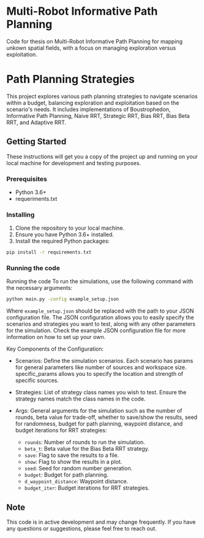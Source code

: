 # Multi-Robot Informative Path Planning
 Code for thesis on Multi-Robot Informative Path Planning for mapping unkown spatial fields, with a focus on managing exploration versus exploitation.


# Path Planning Strategies

This project explores various path planning strategies to navigate scenarios within a budget, balancing exploration and exploitation based on the scenario's needs. It includes implementations of Boustrophedon, Informative Path Planning, Naive RRT, Strategic RRT, Bias RRT, Bias Beta RRT, and Adaptive RRT.

## Getting Started

These instructions will get you a copy of the project up and running on your local machine for development and testing purposes.

### Prerequisites

- Python 3.6+
- requeriments.txt

### Installing

1. Clone the repository to your local machine.
2. Ensure you have Python 3.6+ installed.
3. Install the required Python packages:

```bash
pip install -r requirements.txt
```

### Running the code


Running the code
To run the simulations, use the following command with the necessary arguments:

```bash
python main.py -config example_setup.json
```

Where `example_setup.json` should be replaced with the path to your JSON configuration file. The JSON configuration allows you to easily specify the scenarios and strategies you want to test, along with any other parameters for the simulation. Check the example JSON configuration file for more information on how to set up your own.

Key Components of the Configuration:

- Scenarios: Define the simulation scenarios. Each scenario has params for general parameters like number of sources and workspace size. specific_params allows you to specify the location and strength of specific sources.
- Strategies: List of strategy class names you wish to test. Ensure the strategy names match the class names in the code.
- Args: General arguments for the simulation such as the number of rounds, beta value for trade-off, whether to save/show the results, seed for randomness, budget for path planning, waypoint distance, and budget iterations for RRT strategies:

    - `rounds`: Number of rounds to run the simulation.
    - `beta_t`: Beta value for the Bias Beta RRT strategy.
    - `save`: Flag to save the results to a file.
    - `show`: Flag to show the results in a plot.
    - `seed`: Seed for random number generation.
    - `budget`: Budget for path planning.
    - `d_waypoint_distance`: Waypoint distance.
    - `budget_iter`: Budget iterations for RRT strategies.

## Note

This code is in active development and may change frequently. If you have any questions or suggestions, please feel free to reach out.




